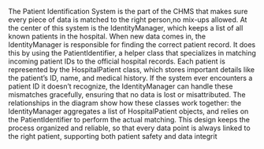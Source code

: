 The Patient Identification System is the part of the CHMS that makes sure every piece of data is matched to the right person,no mix-ups allowed. At the center of this system is the IdentityManager, which keeps a list of all known patients in the hospital. When new data comes in, the IdentityManager is responsible for finding the correct patient record. It does this by using the PatientIdentifier, a helper class that specializes in matching incoming patient IDs to the official hospital records.
Each patient is represented by the HospitalPatient class, which stores important details like the patient’s ID, name, and medical history. If the system ever encounters a patient ID it doesn’t recognize, the IdentityManager can handle these mismatches gracefully, ensuring that no data is lost or misattributed. The relationships in the diagram show how these classes work together: the IdentityManager aggregates a list of HospitalPatient objects, and relies on the PatientIdentifier to perform the actual matching. This design keeps the process organized and reliable, so that every data point is always linked to the right patient, supporting both patient safety and data integrit